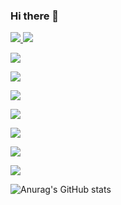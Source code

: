 ### Hi there 👋

<!--
**dkdhqt/dkdhqt** is a ✨ _special_ ✨ repository because its `README.md` (this file) appears on your GitHub profile.

Here are some ideas to get you started:

- 🔭 I’m currently working on ...
- 🌱 I’m currently learning ...
- 👯 I’m looking to collaborate on ...
- 🤔 I’m looking for help with ...
- 💬 Ask me about ...
- 📫 How to reach me: ...
- 😄 Pronouns: ...
- ⚡ Fun fact: ...
-->
<a href="https://www.android.com/" target="_blank">
  <img src="https://img.shields.io/badge/Android-#3DDC84?style=plastic&logo=Android&logoColor=FFFFFF"/>
  <img src="https://img.shields.io/badge/C-#A8B9CC?style=plastic&logo=C&logoColor=FFFFFF"/>
</a>

<a href="https://www.android.com/" target="_blank"><img src="https://img.shields.io/badge/C-#A8B9CC?style=plastic&logo=C&logoColor=FFFFFF"/></a>

<a href="https://www.android.com/" target="_blank"><img src="https://img.shields.io/badge/C++-#00599C?style=plastic&logo=C++&logoColor=FFFFFF"/></a>

<a href="https://www.android.com/" target="_blank"><img src="https://img.shields.io/badge/Java-#004027?style=plastic&logo=Jameson&logoColor=FFFFFF"/></a>

<a href="https://www.android.com/" target="_blank"><img src="https://img.shields.io/badge/JavaScript-#F7DF1E?style=plastic&logo=JavaScript&logoColor=FFFFFF"/></a>

<a href="https://www.android.com/" target="_blank"><img src="https://img.shields.io/badge/Python-#3776AB?style=plastic&logo=Python&logoColor=FFFFFF"/></a>

<a href="https://www.android.com/" target="_blank"><img src="https://img.shields.io/badge/PHP-#777BB4?style=plastic&logo=PHP&logoColor=FFFFFF"/></a>

<a href="https://www.android.com/" target="_blank"><img src="https://img.shields.io/badge/Node.js-#339933?style=plastic&logo=Node.js&logoColor=FFFFFF"/></a>




![Anurag's GitHub stats](https://github-readme-stats.vercel.app/api?username=dkdhqt&show_icons=true&theme=radical)
